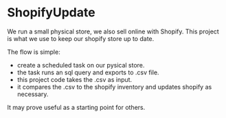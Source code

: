 # ShopifyUpdate
We run a small physical store, we also sell online with Shopify.  This project is what we use to keep our shopify store up
to date.  

The flow is simple:
 * create a scheduled task on our pysical store.
 * the task runs an sql query and exports to .csv file.
 * this project code takes the .csv as input.
 * it compares the .csv to the shopify inventory and updates shopify as necessary.
  
It may prove useful as a starting point for others.

 


